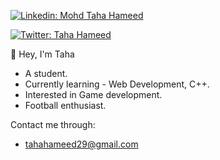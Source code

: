 [![Linkedin: Mohd Taha Hameed](https://img.shields.io/badge/-Mohd%20Taha%20Hameed-blue?style=flat-square&logo=Linkedin&logoColor=white&link=https://www.linkedin.com/in/mohd-taha-hameed-a89443200/)](https://www.linkedin.com/in/mohd-taha-hameed-a89443200/)

[![Twitter: Taha Hameed](https://img.shields.io/badge/-tahahameed_-blue?style=flat-square&logo=Twitter&logoColor=blue&link=https://https://twitter.com/tahahameed_?t=dvZQX4Haln_ogsSODFQCag&s=09/)](https://twitter.com/tahahameed_?t=dvZQX4Haln_ogsSODFQCag&s=09/)

👋 Hey, I'm Taha 
   - A student.
   - Currently learning - Web Development, C++.
   - Interested in Game development.
   - Football enthusiast.
   
Contact me through:
   - tahahameed29@gmail.com
    



